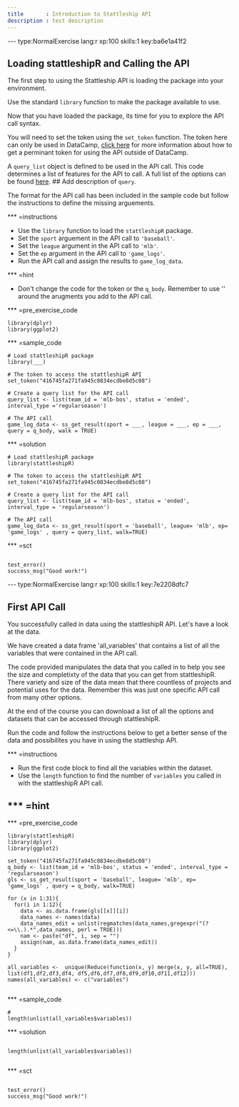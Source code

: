 ```yaml
---
title       : Introduction to Stattleship API
description : test description
---
```


--- type:NormalExercise lang:r xp:100 skills:1  key:ba6e1a41f2
## Loading stattleshipR and Calling the API
The first step to using the Stattleship API is loading the package into your environment. 

Use the standard `library` function to make the package available to use. 

Now that you have loaded the package, its time for you to explore the API call syntax. 

You will need to set the token using the `set_token` function. The token here can only be used in DataCamp, <a href="http://developers.stattleship.com/#introduction">click here</a> for more information about how to get a perminant token for using the API outside of DataCamp. 

A `query_list` object is defined to be used in the API call. This code determines a list of features for the API to call. A full list of the options can be found <a href="http://developers.stattleship.com/#introduction">here</a>. ## Add description of `query`.

The format for the API call has been included in the sample code but follow the instructions to define the missing arguements.

*** =instructions
- Use the `library` function to load the `stattleshipR` package.
- Set the `sport` arguement in the API call to `'baseball'`.  
- Set the `league` argument in the API call to `'mlb'`. 
- Set the `ep` argument in the API call to `'game_logs'`.
- Run the API call and assign the results to `game_log_data`. 

*** =hint
- Don't change the code for the token or the `q_body`. Remember to use '' around the arugments you add to the API call.  

*** =pre_exercise_code
```{r}
library(dplyr)
library(ggplot2)

```

*** =sample_code
```{r}
# Load stattleshipR package
library(___)

# The token to access the stattleshipR API
set_token("416745fa271fa945c0834ecdbe8d5c08")

# Create a query list for the API call
query_list <- list(team_id = 'mlb-bos', status = 'ended', interval_type ='regularseason')

# The API call 
game_log_data <- ss_get_result(sport = ___, league = ___, ep = ___, query = q_body, walk = TRUE)  

```

*** =solution
```{r}
# Load stattleshipR package
library(stattleshipR)

# The token to access the stattleshipR API
set_token("416745fa271fa945c0834ecdbe8d5c08")

# Create a query list for the API call
query_list <- list(team_id = 'mlb-bos', status = 'ended', interval_type = 'regularseason')

# The API call 
game_log_data <- ss_get_result(sport = 'baseball', league= 'mlb', ep= 'game_logs' , query = query_list, walk=TRUE)  

```

*** =sct
```{r}

test_error()
success_msg("Good work!")
```

--- type:NormalExercise lang:r xp:100 skills:1  key:7e2208dfc7
## First API Call

You successfully called in data using the stattleshipR API. Let's have a look at the data. 

We have created a data frame 'all_variables' that contains a list of all the variables that were contained in the API call.

The code provided manipulates the data that you called in to help you see the size and completixty of the data that you can get from stattleshipR. There variety and size of the data mean that there countless of projects and potential uses for the data. Remember this was just one specific API call from many other options. 

At the end of the course you can download a list of all the options and datasets that can be accessed through stattleshipR.

Run the code and follow the instructions below to get a better sense of the data and possibilites you have in using the stattleship API.  

*** =instructions
- Run the first code block to find all the variables within the dataset.
- Use the `length` function to find the number of `variables` you called in with the stattleshipR API call.  

*** =hint
- 

*** =pre_exercise_code
```{r}
library(stattleshipR)  
library(dplyr)
library(ggplot2)

set_token("416745fa271fa945c0834ecdbe8d5c08")
q_body <- list(team_id = 'mlb-bos', status = 'ended', interval_type = 'regularseason')
gls <- ss_get_result(sport = 'baseball', league= 'mlb', ep= 'game_logs' , query = q_body, walk=TRUE)  

for (x in 1:31){
  for(i in 1:12){
    data <- as.data.frame(gls[[x]][i])
    data_names <- names(data)
    data_names_edit = unlist(regmatches(data_names,gregexpr("(?<=\\.).*",data_names, perl = TRUE)))
    nam <- paste("df", i, sep = "")
    assign(nam, as.data.frame(data_names_edit))
  }
}

all_variables <-  unique(Reduce(function(x, y) merge(x, y, all=TRUE), list(df1,df2,df3,df4, df5,df6,df7,df8,df9,df10,df11,df12)))
names(all_variables) <- c("variables")


```

*** =sample_code
```{r}
# 
length(unlist(all_variables$variables))
```

*** =solution
```{r}

length(unlist(all_variables$variables))


```

*** =sct
```{r}

test_error()
success_msg("Good work!")
```





